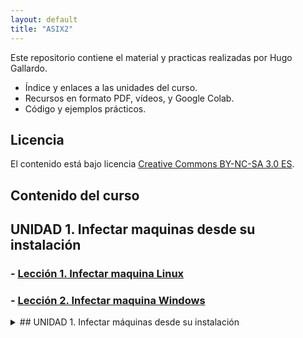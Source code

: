 ```yaml
---
layout: default
title: "ASIX2"
---
```


Este repositorio contiene el material y practicas realizadas por Hugo Gallardo.

- Índice y enlaces a las unidades del curso.
- Recursos en formato PDF, vídeos, y Google Colab.
- Código y ejemplos prácticos.

## Licencia

El contenido está bajo licencia [Creative Commons BY-NC-SA 3.0 ES](LICENSE.md).

## Contenido del curso

## UNIDAD 1. Infectar maquinas desde su instalación
### - [Lección 1. Infectar maquina Linux](unidad1/unidad1.md)
### - [Lección 2. Infectar maquina Windows](unidad1/unidad1.2.md)

<details>
  <summary>## UNIDAD 1. Infectar máquinas desde su instalación</summary>

  - [Lección 1. Infectar máquina Linux](unidad1/unidad1.md)
  - [Lección 2. Infectar máquina Windows](unidad1/unidad1.2.md)

</details>

